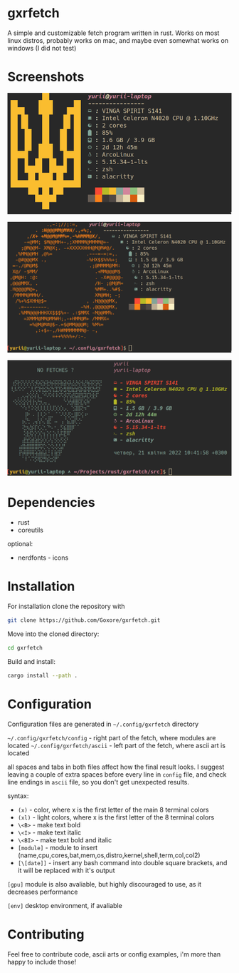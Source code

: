 # gxrfetch
A simple and customizable fetch program written in rust.
Works on most linux distros, probably works on mac, and maybe even somewhat works on windows (I did not test)

# Screenshots

![img/trident.png](img/trident.png)

![img/portal.png](img/portal.png)

![img/megamind.png](img/megamind.png)

# Dependencies
* rust
* coreutils

optional:
* nerdfonts - icons

# Installation

For installation clone the repository with

```bash
git clone https://github.com/Goxore/gxrfetch.git
```

Move into the cloned directory:

```bash
cd gxrfetch
```

Build and install:

```bash
cargo install --path .
```

# Configuration

Configuration files are generated in `~/.config/gxrfetch` directory

`~/.config/gxrfetch/config` - right part of the fetch, where modules are located
`~/.config/gxrfetch/ascii` - left part of the fetch, where ascii art is located

all spaces and tabs in both files affect how the final result looks.
I suggest leaving a couple of extra spaces before every line in `config` file,
and check line endings in `ascii` file, so you don't get unexpected results.

syntax:

* `(x)` - color, where x is the first letter of the main 8 terminal colors
* `(xl)` - light colors, where x is the first letter of the 8 terminal colors
* `\<B>` - make text bold
* `\<I>` - make text italic
* `\<BI>` - make text bold and italic
* `[module]` - module to insert (name,cpu,cores,bat,mem,os,distro,kernel,shell,term,col,col2)
* `[\[date]]` - insert any bash command into double square brackets, and it will be replaced
with it's output

`[gpu]` module is also avaliable, but highly discouraged to use, as it decreases performance

`[env]` desktop environment, if avaliable

# Contributing

Feel free to contribute code, ascii arts or config examples, i'm more than happy to include those!
